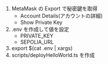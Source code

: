 1. MetaMask の Export で秘密鍵を取得
   - Account Details(アカウントの詳細)
   - Show Private Key
2. .env を作成して値を設定
   - PRIVATE_KEY
   - SEPOLIA_URL
3. export $(cat .env | xargs)
4. scripts/deployHelloWorld.ts を作成
